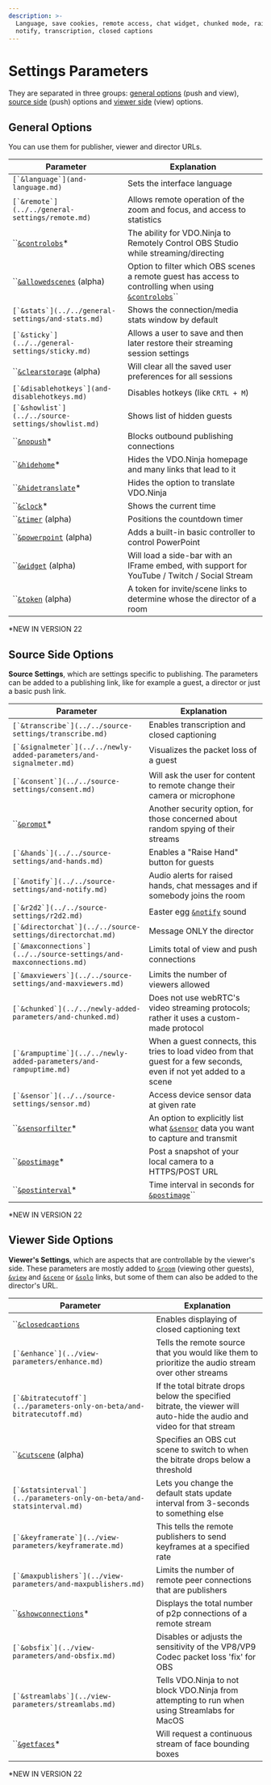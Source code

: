 ```yaml
---
description: >-
  Language, save cookies, remote access, chat widget, chunked mode, raise hands,
  notify, transcription, closed captions
---
```


# Settings Parameters

They are separated in three groups: [general options](./#general-options) (push and view), [source side](./#source-side-options) (push) options and [viewer side](./#viewer-side-options) (view) options.

## General Options

You can use them for publisher, viewer and director URLs.

| Parameter                                                | Explanation                                                                                                                |
| -------------------------------------------------------- | -------------------------------------------------------------------------------------------------------------------------- |
| ``[`&language`](and-language.md)``                       | Sets the interface language                                                                                                |
| ``[`&remote`](../../general-settings/remote.md)``        | Allows remote operation of the zoom and focus, and access to statistics                                                    |
| ``[`&controlobs`](and-controlobs.md)\*                   | The ability for VDO.Ninja to Remotely Control OBS Studio while streaming/directing                                         |
| ``[`&allowedscenes`](and-allowedscenes-alpha.md) (alpha) | Option to filter which OBS scenes a remote guest has access to controlling when using [`&controlobs`](and-controlobs.md)`` |
| ``[`&stats`](../../general-settings/and-stats.md)``      | Shows the connection/media stats window by default                                                                         |
| ``[`&sticky`](../../general-settings/sticky.md)``        | Allows a user to save and then later restore their streaming session settings                                              |
| ``[`&clearstorage`](and-clearstorage-alpha.md) (alpha)   | Will clear all the saved user preferences for all sessions                                                                 |
| ``[`&disablehotkeys`](and-disablehotkeys.md)``           | Disables hotkeys (like `CRTL + M`)                                                                                         |
| ``[`&showlist`](../../source-settings/showlist.md)``     | Shows list of hidden guests                                                                                                |
| ``[`&nopush`](and-nopush.md)\*                           | Blocks outbound publishing connections                                                                                     |
| ``[`&hidehome`](and-hidehome.md)\*                       | Hides the VDO.Ninja homepage and many links that lead to it                                                                |
| ``[`&hidetranslate`](and-hidetranslate.md)\*             | Hides the option to translate VDO.Ninja                                                                                    |
| ``[`&clock`](and-clock.md)\*                             | Shows the current time                                                                                                     |
| ``[`&timer`](and-timer-alpha.md) (alpha)                 | Positions the countdown timer                                                                                              |
| ``[`&powerpoint`](and-powerpoint-alpha.md) (alpha)       | Adds a built-in basic controller to control PowerPoint                                                                     |
| ``[`&widget`](and-widget-alpha.md) (alpha)               | Will load a side-bar with an IFrame embed, with support for YouTube / Twitch / Social Stream                               |
| ``[`&token`](and-token-alpha.md) (alpha)                 | A token for invite/scene links to determine whose the director of a room                                                   |

\*NEW IN VERSION 22

## Source Side Options

**Source Settings**, which are settings specific to publishing. The parameters can be added to a publishing link, like for example a guest, a director or just a basic push link.

| Parameter                                                             | Explanation                                                                                                          |
| --------------------------------------------------------------------- | -------------------------------------------------------------------------------------------------------------------- |
| ``[`&transcribe`](../../source-settings/transcribe.md)``              | Enables transcription and closed captioning                                                                          |
| ``[`&signalmeter`](../../newly-added-parameters/and-signalmeter.md)`` | Visualizes the packet loss of a guest                                                                                |
| ``[`&consent`](../../source-settings/consent.md)``                    | Will ask the user for content to remote change their camera or microphone                                            |
| ``[`&prompt`](and-prompt.md)\*                                        | Another security option, for those concerned about random spying of their streams                                    |
| ``[`&hands`](../../source-settings/and-hands.md)``                    | Enables a "Raise Hand" button for guests                                                                             |
| ``[`&notify`](../../source-settings/and-notify.md)``                  | Audio alerts for raised hands, chat messages and if somebody joins the room                                          |
| ``[`&r2d2`](../../source-settings/r2d2.md)``                          | Easter egg [`&notify`](../../source-settings/and-notify.md) sound                                                    |
| ``[`&directorchat`](../../source-settings/directorchat.md)``          | Message ONLY the director                                                                                            |
| ``[`&maxconnections`](../../source-settings/and-maxconnections.md)``  | Limits total of view and push connections                                                                            |
| ``[`&maxviewers`](../../source-settings/and-maxviewers.md)``          | Limits the number of viewers allowed                                                                                 |
| ``[`&chunked`](../../newly-added-parameters/and-chunked.md)``         | Does not use webRTC's video streaming protocols; rather it uses a custom-made protocol                               |
| ``[`&rampuptime`](../../newly-added-parameters/and-rampuptime.md)``   | When a guest connects, this tries to load video from that guest for a few seconds, even if not yet added to a scene  |
| ``[`&sensor`](../../source-settings/sensor.md)``                      | Access device sensor data at given rate                                                                              |
| ``[`&sensorfilter`](and-sensorfilter.md)\*                            | An option to explicitly list what [`&sensor`](../../source-settings/sensor.md) data you want to capture and transmit |
| ``[`&postimage`](and-postimage.md)\*                                  | Post a snapshot of your local camera to a HTTPS/POST URL                                                             |
| ``[`&postinterval`](and-postinterval.md)\*                            | Time interval in seconds for [`&postimage`](and-postimage.md)``                                                      |

\*NEW IN VERSION 22

## Viewer Side Options

**Viewer's Settings**, which are aspects that are controllable by the viewer's side. These parameters are mostly added to [`&room`](../../general-settings/room.md) (viewing other guests), [`&view`](../view-parameters/view.md) and [`&scene`](../view-parameters/scene.md) or [`&solo`](../mixer-scene-parameters/and-solo.md) links, but some of them can also be added to the director's URL.

| Parameter                                                               | Explanation                                                                                                           |
| ----------------------------------------------------------------------- | --------------------------------------------------------------------------------------------------------------------- |
| ``[`&closedcaptions`](and-closedcaptions.md)                            | Enables displaying of closed captioning text                                                                          |
| ``[`&enhance`](../view-parameters/enhance.md)``                         | Tells the remote source that you would like them to prioritize the audio stream over other streams                    |
| ``[`&bitratecutoff`](../parameters-only-on-beta/and-bitratecutoff.md)`` | If the total bitrate drops below the specified bitrate, the viewer will auto-hide the audio and video for that stream |
| ``[`&cutscene`](and-cutscene-alpha.md) (alpha)                          | Specifies an OBS cut scene to switch to when the bitrate drops below a threshold                                      |
| ``[`&statsinterval`](../parameters-only-on-beta/and-statsinterval.md)`` | Lets you change the default stats update interval from 3-seconds to something else                                    |
| ``[`&keyframerate`](../view-parameters/keyframerate.md)``               | This tells the remote publishers to send keyframes at a specified rate                                                |
| ``[`&maxpublishers`](../view-parameters/and-maxpublishers.md)``         | Limits the number of remote peer connections that are publishers                                                      |
| ``[`&showconnections`](and-showconnections.md)\*                        | Displays the total number of p2p connections of a remote stream                                                       |
| ``[`&obsfix`](../view-parameters/and-obsfix.md)``                       | Disables or adjusts the sensitivity of the VP8/VP9 Codec packet loss 'fix' for OBS                                    |
| ``[`&streamlabs`](../view-parameters/streamlabs.md)``                   | Tells VDO.Ninja to not block VDO.Ninja from attempting to run when using Streamlabs for MacOS                         |
| ``[`&getfaces`](and-getfaces.md)\*                                      | Will request a continuous stream of face bounding boxes                                                               |

\*NEW IN VERSION 22
